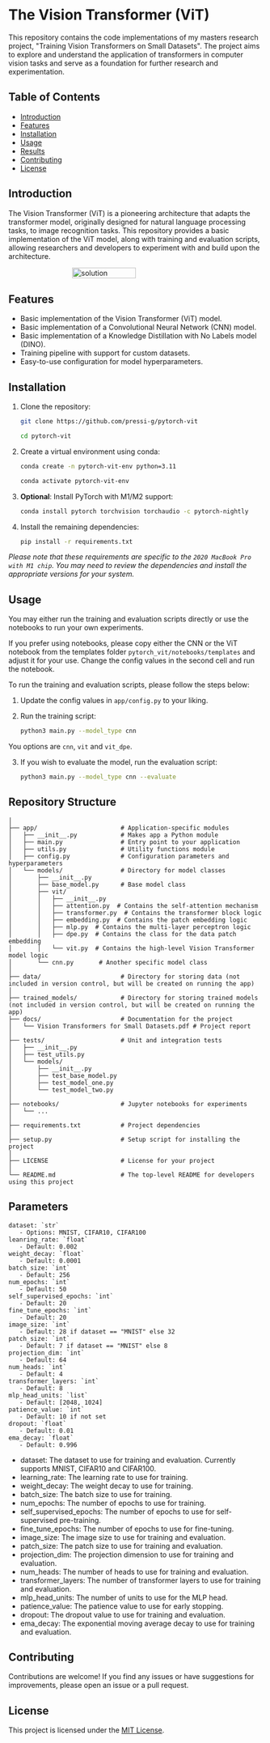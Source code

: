 # The Vision Transformer (ViT)

This repository contains the code implementations of my masters research project, "Training Vision Transformers on Small Datasets". The project aims to explore and understand the application of transformers in computer vision tasks and serve as a foundation for further research and experimentation.


## Table of Contents

- [Introduction](#introduction)
- [Features](#features)
- [Installation](#installation)
- [Usage](#usage)
- [Results](#results)
- [Contributing](#contributing)
- [License](#license)

## Introduction

The Vision Transformer (ViT) is a pioneering architecture that adapts the transformer model, originally designed for natural language processing tasks, to image recognition tasks. This repository provides a basic implementation of the ViT model, along with training and evaluation scripts, allowing researchers and developers to experiment with and build upon the architecture.

<div style="display: flex; justify-content: center;">
  <img src="vit.gif" alt="solution" width="50%">
</div>

## Features

- Basic implementation of the Vision Transformer (ViT) model.
- Basic implementation of a Convolutional Neural Network (CNN) model.
- Basic implementation of a Knowledge Distillation with No Labels model (DINO).
- Training pipeline with support for custom datasets.
- Easy-to-use configuration for model hyperparameters.

## Installation

1. Clone the repository:

   ```bash
   git clone https://github.com/pressi-g/pytorch-vit
   ```

   ```bash
   cd pytorch-vit
   ```

2. Create a virtual environment using conda:

   ```bash
   conda create -n pytorch-vit-env python=3.11
   ```

   ```bash
   conda activate pytorch-vit-env
   ```

3. **Optional**: Install PyTorch with M1/M2 support:

   ```bash
   conda install pytorch torchvision torchaudio -c pytorch-nightly
   ```

4. Install the remaining dependencies:

   ```bash
   pip install -r requirements.txt
   ```

*Please note that these requirements are specific to the `2020 MacBook Pro with M1 chip`. You may need to review the dependencies and install the appropriate versions for your system.*

## Usage

You may either run the training and evaluation scripts directly or use the notebooks to run your own experiments.

If you prefer using notebooks, please copy either the CNN or the ViT notebook from the templates folder `pytorch_vit/notebooks/templates` and adjust it for your use. Change the config values in the second cell and run the notebook.

To run the training and evaluation scripts, please follow the steps below:
1. Update the config values in `app/config.py` to your liking.
2. Run the training script:

   ```bash
   python3 main.py --model_type cnn  
   ```
You options are `cnn`, `vit` and `vit_dpe`.

3. If you wish to evaluate the model, run the evaluation script:

   ```bash
   python3 main.py --model_type cnn --evaluate
   ```

## Repository Structure

```pytorch_vit/
│
├── app/                       # Application-specific modules
│   ├── __init__.py            # Makes app a Python module
│   ├── main.py                # Entry point to your application
│   ├── utils.py               # Utility functions module
│   ├── config.py              # Configuration parameters and hyperparameters
│   └── models/                # Directory for model classes
│       ├── __init__.py
│       ├── base_model.py      # Base model class
│       ├── vit/
│       │   ├── __init__.py
│       │   ├── attention.py  # Contains the self-attention mechanism
│       │   ├── transformer.py  # Contains the transformer block logic
│       │   ├── embedding.py  # Contains the patch embedding logic
│       │   ├── mlp.py  # Contains the multi-layer perceptron logic
│       │   ├── dpe.py  # Contains the class for the data patch embedding
│       │   └── vit.py  # Contains the high-level Vision Transformer model logic
│       └── cnn.py       # Another specific model class
│
├── data/                      # Directory for storing data (not included in version control, but will be created on running the app)
│
├── trained_models/            # Directory for storing trained models (not included in version control, but will be created on running the app)
├── docs/                      # Documentation for the project
│   └── Vision Transformers for Small Datasets.pdf # Project report
│
├── tests/                     # Unit and integration tests
│   ├── __init__.py
│   ├── test_utils.py
│   └── models/
│       ├── __init__.py
│       ├── test_base_model.py
│       ├── test_model_one.py
│       └── test_model_two.py
│
├── notebooks/                 # Jupyter notebooks for experiments
│   └── ...
│
├── requirements.txt           # Project dependencies
│
├── setup.py                   # Setup script for installing the project
│
├── LICENSE                    # License for your project
│
└── README.md                  # The top-level README for developers using this project

```

## Parameters

```
dataset: `str`
   - Options: MNIST, CIFAR10, CIFAR100
leanring_rate: `float`
   - Default: 0.002
weight_decay: `float`
   - Default: 0.0001
batch_size: `int`
   - Default: 256
num_epochs: `int`
   - Default: 50
self_supervised_epochs: `int`
   - Default: 20
fine_tune_epochs: `int`
   - Default: 20
image_size: `int`
   - Default: 28 if dataset == "MNIST" else 32
patch_size: `int`
   - Default: 7 if dataset == "MNIST" else 8
projection_dim: `int`
   - Default: 64
num_heads: `int`
   - Default: 4
transformer_layers: `int`
   - Default: 8
mlp_head_units: `list`
   - Default: [2048, 1024]
patience_value: `int`
   - Default: 10 if not set
dropout: `float`
   - Default: 0.01
ema_decay: `float`
   - Default: 0.996
```

- dataset: The dataset to use for training and evaluation. Currently supports MNIST, CIFAR10 and CIFAR100.
- learning_rate: The learning rate to use for training.
- weight_decay: The weight decay to use for training.
- batch_size: The batch size to use for training.
- num_epochs: The number of epochs to use for training.
- self_supervised_epochs: The number of epochs to use for self-supervised pre-training.
- fine_tune_epochs: The number of epochs to use for fine-tuning.
- image_size: The image size to use for training and evaluation.
- patch_size: The patch size to use for training and evaluation.
- projection_dim: The projection dimension to use for training and evaluation.
- num_heads: The number of heads to use for training and evaluation.
- transformer_layers: The number of transformer layers to use for training and evaluation.
- mlp_head_units: The number of units to use for the MLP head.
- patience_value: The patience value to use for early stopping.
- dropout: The dropout value to use for training and evaluation.
- ema_decay: The exponential moving average decay to use for training and evaluation.

## Contributing

Contributions are welcome! If you find any issues or have suggestions for improvements, please open an issue or a pull request.

## License

This project is licensed under the [MIT License](LICENSE.md).